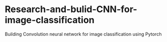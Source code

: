 # Research-and-bulid-CNN-for-image-classification
Building Convolution neural network for image classification using Pytorch
